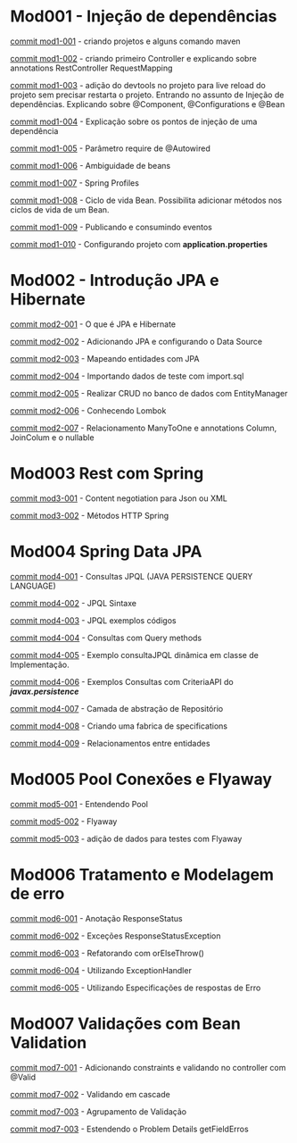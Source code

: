 # Mod001 - Injeção de dependências
[commit mod1-001](/docs/module-01/arq-01.md) - criando projetos e alguns comando maven

[commit mod1-002](/docs/module-01/arq-02.md) - criando primeiro Controller e explicando sobre annotations RestController RequestMapping

[commit mod1-003](/docs/module-01/arq-03.md) - adição do devtools no projeto para live reload do projeto sem precisar restarta o projeto.
Entrando no assunto de Injeção de dependências. Explicando sobre @Component, @Configurations e @Bean


[commit mod1-004](/docs/module-01/arq-04.md) - Explicação sobre os pontos de injeção de uma dependência

[commit mod1-005](/docs/module-01/arq-05.md) - Parâmetro require de @Autowired

[commit mod1-006](/docs/module-01/arq-06.md) - Ambiguidade de beans

[commit mod1-007](/docs/module-01/arq-07.md) - Spring Profiles

[commit mod1-008](/docs/module-01/arq-08.md) - Ciclo de vida Bean. Possibilita 
adicionar métodos nos ciclos de vida de um Bean.

[commit mod1-009](/docs/module-01/arq-09.md) - Publicando e consumindo eventos

[commit mod1-010](/docs/module-01/arq-10.md) - Configurando projeto com **application.properties**



# Mod002 - Introdução JPA e Hibernate

[commit mod2-001](/docs/module-02/arq-01.md) - O que é JPA e Hibernate

[commit mod2-002](/docs/module-02/arq-02.md) - Adicionando JPA e configurando o Data Source

[commit mod2-003](/docs/module-02/arq-03.md) - Mapeando entidades com JPA

[commit mod2-004](/docs/module-02/arq-04.md) - Importando dados de teste com import.sql

[commit mod2-005](/docs/module-02/arq-05.md) - Realizar CRUD no banco de dados com EntityManager

[commit mod2-006](/docs/module-02/arq-06.md) - Conhecendo Lombok

[commit mod2-007](/docs/module-02/arq-07.md) - Relacionamento ManyToOne e annotations
Column, JoinColum e o nullable


# Mod003 Rest com Spring

[commit mod3-001](/docs/module-03/arq-01.md) - Content negotiation para Json ou XML

[commit mod3-002](/docs/module-03/arq-02.md) - Métodos HTTP Spring

# Mod004 Spring Data JPA

[commit mod4-001](/docs/module-04/arq-01.md) - Consultas JPQL (JAVA PERSISTENCE QUERY LANGUAGE)

[commit mod4-002](/docs/module-04/arq-02.md) - JPQL Sintaxe

[commit mod4-003](/docs/module-04/arq-03.md) - JPQL exemplos códigos

[commit mod4-004](/docs/module-04/arq-04.md) - Consultas com Query methods

[commit mod4-005](/docs/module-04/arq-05.md) - Exemplo consultaJPQL dinâmica em classe de Implementação.

[commit mod4-006](/docs/module-04/arq-06.md) - Exemplos Consultas com CriteriaAPI do ***javax.persistence***

[commit mod4-007](/docs/module-04/arq-07.md) - Camada de abstração de Repositório

[commit mod4-008](/docs/module-04/arq-08.md) - Criando uma fabrica de specifications

[commit mod4-009](/docs/module-04/arq-09.md) - Relacionamentos entre entidades


# Mod005 Pool Conexões e Flyaway

[commit mod5-001](/docs/module-05/arq-01.md) - Entendendo Pool

[commit mod5-002](/docs/module-05/arq-02.md) - Flyaway

[commit mod5-003](/docs/module-05/arq-03.md) - adição de dados para testes com Flyaway

# Mod006 Tratamento e Modelagem de erro

[commit mod6-001](/docs/module-06/arq-01.md) - Anotação ResponseStatus

[commit mod6-002](/docs/module-06/arq-02.md) - Exceções ResponseStatusException

[commit mod6-003](/docs/module-06/arq-03.md) - Refatorando com orElseThrow()

[commit mod6-004](/docs/module-06/arq-04.md) - Utilizando ExceptionHandler

[commit mod6-005](/docs/module-06/arq-05.md) - Utilizando Especificações de respostas de Erro

# Mod007 Validações com Bean Validation

[commit mod7-001](/docs/module-07/arq-01.md) - Adicionando constraints e validando no controller com @Valid

[commit mod7-002](/docs/module-07/arq-02.md) - Validando em cascade

[commit mod7-003](/docs/module-07/arq-03.md) - Agrupamento de Validação

[commit mod7-003](/docs/module-07/arq-04.md) - Estendendo o Problem Details getFieldErros















